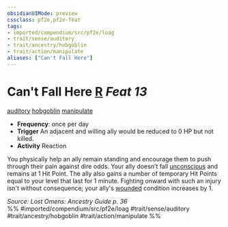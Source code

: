 ```yaml
---
obsidianUIMode: preview
cssclass: pf2e,pf2e-feat
tags:
- imported/compendium/src/pf2e/loag
- trait/sense/auditory
- trait/ancestry/hobgoblin
- trait/action/manipulate
aliases: ["Can't Fall Here"]
---
```

# Can't Fall Here  [R](chapter-9-playing-the-game.md#Actions "Reaction") *Feat 13*  
[auditory](auditory.md)  [hobgoblin](hobgoblin-locg.md)  [manipulate](manipulate.md)  

- **Frequency**: once per day
- **Trigger** An adjacent and willing ally would be reduced to 0 HP but not killed.
- **Activity** Reaction

You physically help an ally remain standing and encourage them to push through their pain against dire odds. Your ally doesn't fall [unconscious](conditions.md#Unconscious) and remains at 1 Hit Point. The ally also gains a number of temporary Hit Points equal to your level that last for 1 minute. Fighting onward with such an injury isn't without consequence; your ally's [wounded](conditions.md#Wounded) condition increases by 1.

*Source: Lost Omens: Ancestry Guide p. 36*  
%% #imported/compendium/src/pf2e/loag #trait/sense/auditory #trait/ancestry/hobgoblin #trait/action/manipulate %%